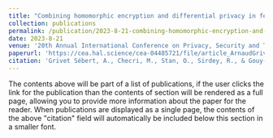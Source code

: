```yaml
---
title: "Combining homomorphic encryption and differential privacy in federated learning"
collection: publications
permalink: /publication/2023-8-21-combining-homomorphic-encryption-and-differential-privacy-in-federated-learning
date: 2023-8-21
venue: '20th Annual International Conference on Privacy, Security and Trust (PST)'
paperurl: 'https://cea.hal.science/cea-04485721/file/article_ArnaudGrivetSebert_combining_HE_and_DP____PST.pdf'
citation: 'Grivet Sébert, A., Checri, M., Stan, O., Sirdey, R., & Gouy-Pailler, C. (2023, August). Combining homomorphic encryption and differential privacy in federated learning. In 2023 20th Annual International Conference on Privacy, Security and Trust (PST) (pp. 1-7). IEEE.'
---
```


The contents above will be part of a list of publications, if the user clicks the link for the publication than the contents of section will be rendered as a full page, allowing you to provide more information about the paper for the reader. When publications are displayed as a single page, the contents of the above "citation" field will automatically be included below this section in a smaller font.
